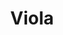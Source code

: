 ---
layout: piece
colection_name: paintings
title: Viola
id: viola
media: Acrylic
dimensions: 8½ x 11
description: Painted with popsicle sticks on board.
price: $100
create_date: 2015
---